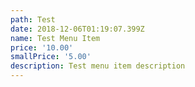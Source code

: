 ```yaml
---
path: Test
date: 2018-12-06T01:19:07.399Z
name: Test Menu Item
price: '10.00'
smallPrice: '5.00'
description: Test menu item description
---
```


